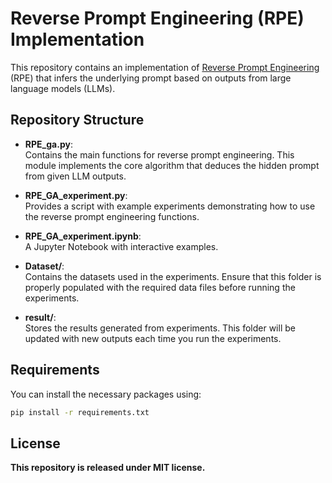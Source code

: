 # Reverse Prompt Engineering (RPE) Implementation

This repository contains an implementation of [Reverse Prompt Engineering](https://arxiv.org/abs/2411.06729) (RPE) that infers the underlying prompt based on outputs from large language models (LLMs).


## Repository Structure

- **RPE_ga.py**:  
  Contains the main functions for reverse prompt engineering. This module implements the core algorithm that deduces the hidden prompt from given LLM outputs.

- **RPE_GA_experiment.py**:  
  Provides a script with example experiments demonstrating how to use the reverse prompt engineering functions.

- **RPE_GA_experiment.ipynb**:  
  A Jupyter Notebook with interactive examples.

- **Dataset/**:  
  Contains the datasets used in the experiments. Ensure that this folder is properly populated with the required data files before running the experiments.

- **result/**:  
  Stores the results generated from experiments. This folder will be updated with new outputs each time you run the experiments.

## Requirements

You can install the necessary packages using:

```bash
pip install -r requirements.txt
```

## License
**This repository is released under MIT license.**
